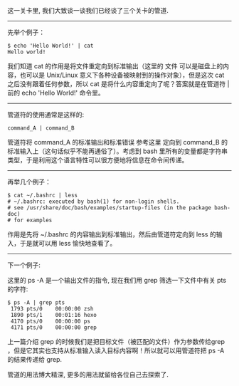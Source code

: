 这一关卡里, 我们大致谈一谈我们已经谈了三个关卡的管道.

---

先举个例子：

```
$ echo 'Hello World!' | cat
Hello world!
```

我们知道 cat 的作用是将文件重定向到标准输出（这里的 文件 可以是磁盘上的内容，也可以是 Unix/Linux 意义下各种设备被映射到的操作对象），但是这次 cat 之后没有跟着任何参数，所以 cat 是将什么内容重定向了呢？答案就是在管道符 | 前的 echo 'Hello World!' 命令里。

---

管道符的使用通常是这样的:

```
command_A | command_B
```

管道符将 command_A 的标准输出和标准错误 参考这里 定向到 command_B 的标准输入上（这句话似乎不能再通俗了）。考虑到 bash 里所有的变量都是字符串类型，于是利用这个语言特性可以很方便地将信息在命令间传递。

---

再举几个例子：

```
$ cat ~/.bashrc | less
# ~/.bashrc: executed by bash(1) for non-login shells.
# see /usr/share/doc/bash/examples/startup-files (in the package bash-doc)
# for examples
```

作用是先将 ~/.bashrc 的内容输出到标准输出，然后由管道符定向到 less 的输入，于是就可以用 less 愉快地查看了。

---

下一个例子:

这里的 ps -A 是一个输出文件的指令, 现在我们用 grep 筛选一下文件中有关 pts 的字符:

```
$ ps -A | grep pts
 1793 pts/0    00:00:00 zsh
 1890 pts/1    00:01:16 hexo
 4170 pts/0    00:00:00 ps
 4171 pts/0    00:00:00 grep
 ```

上一篇介绍 grep 的时候我们是把目标文件（被匹配的文件）作为参数传给grep ，但是它其实也支持从标准输入读入目标内容啊！所以就可以用管道符把 ps -A 的结果传递给 grep.

管道的用法博大精深, 更多的用法就留给各位自己去探索了.
